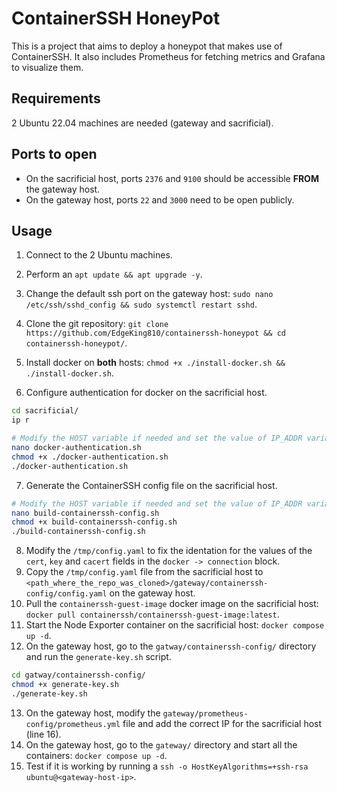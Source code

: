 # ContainerSSH HoneyPot

This is a project that aims to deploy a honeypot that makes use of ContainerSSH. It also includes
Prometheus for fetching metrics and Grafana to visualize them.

## Requirements

2 Ubuntu 22.04 machines are needed (gateway and sacrificial).

## Ports to open

- On the sacrificial host, ports `2376` and `9100` should be accessible **FROM** the gateway host.
- On the gateway host, ports `22` and `3000` need to be open publicly.

## Usage

1. Connect to the 2 Ubuntu machines.
2. Perform an `apt update && apt upgrade -y`.
3. Change the default ssh port on the gateway host: `sudo nano /etc/ssh/sshd_config && sudo systemctl restart sshd`.
4. Clone the git repository: `git clone https://github.com/EdgeKing810/containerssh-honeypot && cd containerssh-honeypot/`.
5. Install docker on **both** hosts: `chmod +x ./install-docker.sh && ./install-docker.sh`.

6. Configure authentication for docker on the sacrificial host.

```bash
cd sacrificial/
ip r

# Modify the HOST variable if needed and set the value of IP_ADDR variable (should be reachable from the gateway)
nano docker-authentication.sh
chmod +x ./docker-authentication.sh
./docker-authentication.sh
```

7. Generate the ContainerSSH config file on the sacrificial host.

```bash
# Modify the HOST variable if needed and set the value of IP_ADDR variable (should be reachable from the gateway)
nano build-containerssh-config.sh
chmod +x build-containerssh-config.sh
./build-containerssh-config.sh
```

8. Modify the `/tmp/config.yaml` to fix the identation for the values of the `cert`, `key` and `cacert` fields in the `docker -> connection` block.
9. Copy the `/tmp/config.yaml` file from the sacrificial host to `<path_where_the_repo_was_cloned>/gateway/containerssh-config/config.yaml` on the gateway host.
10. Pull the `containerssh-guest-image` docker image on the sacrificial host: `docker pull containerssh/containerssh-guest-image:latest`.
11. Start the Node Exporter container on the sacrificial host: `docker compose up -d`.
12. On the gateway host, go to the `gatway/containerssh-config/` directory and run the `generate-key.sh` script.

```bash
cd gatway/containerssh-config/
chmod +x generate-key.sh
./generate-key.sh
```

13. On the gateway host, modify the `gateway/prometheus-config/prometheus.yml` file and add the correct IP for the sacrificial host (line 16).
14. On the gateway host, go to the `gateway/` directory and start all the containers: `docker compose up -d`.
15. Test if it is working by running a `ssh -o HostKeyAlgorithms=+ssh-rsa ubuntu@<gateway-host-ip>`.
